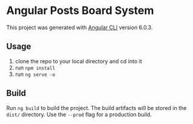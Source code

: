 # Angular Posts Board System

This project was generated with [Angular CLI](https://github.com/angular/angular-cli) version 6.0.3.

## Usage

1. clone the repo to your local directory and cd into it
2. run `npm install`
3. run `ng serve -o`


## Build

Run `ng build` to build the project. The build artifacts will be stored in the `dist/` directory. Use the `--prod` flag for a production build.

